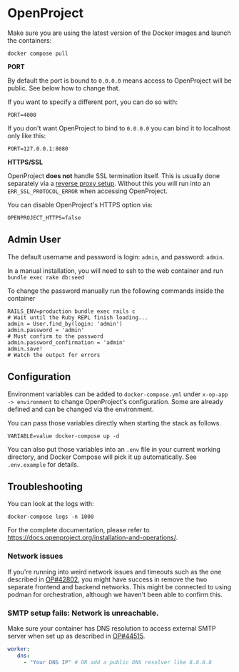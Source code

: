 # OpenProject

Make sure you are using the latest version of the Docker images and launch the containers:

```shell
docker compose pull
```

**PORT**

By default the port is bound to `0.0.0.0` means access to OpenProject will be public.
See below how to change that.

If you want to specify a different port, you can do so with:

```
PORT=4000
```

If you don't want OpenProject to bind to `0.0.0.0` you can bind it to localhost only like this:

```
PORT=127.0.0.1:8080
```

**HTTPS/SSL**

OpenProject **does not** handle SSL termination itself. This
is usually done separately via a [reverse proxy
setup](https://www.openproject.org/docs/installation-and-operations/installation/docker/#apache-reverse-proxy-setup).
Without this you will run into an `ERR_SSL_PROTOCOL_ERROR` when accessing OpenProject.

You can disable OpenProject's HTTPS option via:

```
OPENPROJECT_HTTPS=false
```


## Admin User

The default username and password is login: `admin`, and password: `admin`.

In a manual installation, you will need to ssh to the web container and run
`bundle exec rake db:seed`

To change the password manually run the following commands inside the container

```shell
RAILS_ENV=production bundle exec rails c 
# Wait until the Ruby REPL finish loading...
admin = User.find_by(login: 'admin')
admin.password = 'admin'
# Must confirm to the password
admin.password_confirmation = 'admin'
admin.save!
# Watch the output for errors
```

## Configuration

Environment variables can be added to `docker-compose.yml` under `x-op-app -> environment` to change
OpenProject's configuration. Some are already defined and can be changed via the environment.

You can pass those variables directly when starting the stack as follows.

```
VARIABLE=value docker-compose up -d
```

You can also put those variables into an `.env` file in your current working directory, and Docker Compose will pick it up automatically. See `.env.example`
for details.


## Troubleshooting

You can look at the logs with:

    docker-compose logs -n 1000

For the complete documentation, please refer to https://docs.openproject.org/installation-and-operations/.

### Network issues

If you're running into weird network issues and timeouts such as the one described in
[OP#42802](https://community.openproject.org/work_packages/42802), you might have success in remove the two separate
frontend and backend networks. This might be connected to using podman for orchestration, although we haven't been able
to confirm this.


### SMTP setup fails: Network is unreachable.

Make sure your container has DNS resolution to access external SMTP server when set up as described in
[OP#44515](https://community.openproject.org/work_packages/44515).

```yml
worker:
   dns:
     - "Your DNS IP" # OR add a public DNS resolver like 8.8.8.8
 ```
